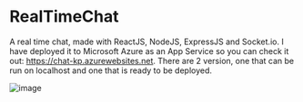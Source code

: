 # RealTimeChat

A real time chat, made with ReactJS, NodeJS, ExpressJS and Socket.io.
I have deployed it to Microsoft Azure as an App Service so you can check it out: https://chat-kp.azurewebsites.net.
There are 2 version, one that can be run on localhost and one that is ready to be deployed.

![image](https://user-images.githubusercontent.com/68539328/232861894-9719e249-99fc-4d11-b341-bc9ca8a6470f.png)

